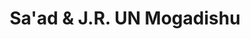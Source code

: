 ---
type: "still"
title: "Sa'ad & J.R. UN Mogadishu"
image: "Sa'ad & J.R. UN Mogadishu.png"
thumbnail: "Sa'ad & J.R. UN Mogadishu_thumb.jpg"
---
